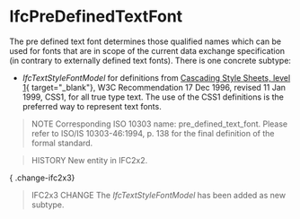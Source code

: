 # IfcPreDefinedTextFont

The pre defined text font determines those qualified names which can be used for fonts that are in scope of the current data exchange specification (in contrary to externally defined text fonts). There is one concrete subtype:

* _IfcTextStyleFontModel_ for definitions from [Cascading Style Sheets, level 1](http://www.w3.org/TR/REC-CSS1){ target="_blank"}, W3C Recommendation 17 Dec 1996, revised 11 Jan 1999, CSS1, for all true type text. The use of the CSS1 definitions is the preferred way to represent text fonts.
<!-- end of definition -->
> NOTE  Corresponding ISO 10303 name: pre_defined_text_font. Please refer to ISO/IS 10303-46:1994, p. 138 for the final definition of the formal standard.

> HISTORY  New entity in IFC2x2.

{ .change-ifc2x3}
> IFC2x3 CHANGE  The _IfcTextStyleFontModel_ has been added as new subtype.
